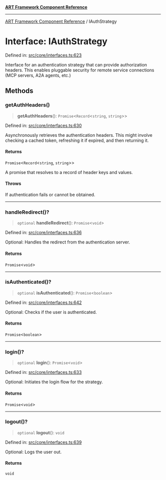 [**ART Framework Component Reference**](../README.md)

***

[ART Framework Component Reference](../README.md) / IAuthStrategy

# Interface: IAuthStrategy

Defined in: [src/core/interfaces.ts:623](https://github.com/hashangit/ART/blob/fe46dfaaacd3f198d9540925c3184fcab0f9c813/src/core/interfaces.ts#L623)

Interface for an authentication strategy that can provide authorization headers.
This enables pluggable security for remote service connections (MCP servers, A2A agents, etc.)

## Methods

### getAuthHeaders()

> **getAuthHeaders**(): `Promise`\<`Record`\<`string`, `string`\>\>

Defined in: [src/core/interfaces.ts:630](https://github.com/hashangit/ART/blob/fe46dfaaacd3f198d9540925c3184fcab0f9c813/src/core/interfaces.ts#L630)

Asynchronously retrieves the authentication headers.
This might involve checking a cached token, refreshing it if expired, and then returning it.

#### Returns

`Promise`\<`Record`\<`string`, `string`\>\>

A promise that resolves to a record of header keys and values.

#### Throws

If authentication fails or cannot be obtained.

***

### handleRedirect()?

> `optional` **handleRedirect**(): `Promise`\<`void`\>

Defined in: [src/core/interfaces.ts:636](https://github.com/hashangit/ART/blob/fe46dfaaacd3f198d9540925c3184fcab0f9c813/src/core/interfaces.ts#L636)

Optional: Handles the redirect from the authentication server.

#### Returns

`Promise`\<`void`\>

***

### isAuthenticated()?

> `optional` **isAuthenticated**(): `Promise`\<`boolean`\>

Defined in: [src/core/interfaces.ts:642](https://github.com/hashangit/ART/blob/fe46dfaaacd3f198d9540925c3184fcab0f9c813/src/core/interfaces.ts#L642)

Optional: Checks if the user is authenticated.

#### Returns

`Promise`\<`boolean`\>

***

### login()?

> `optional` **login**(): `Promise`\<`void`\>

Defined in: [src/core/interfaces.ts:633](https://github.com/hashangit/ART/blob/fe46dfaaacd3f198d9540925c3184fcab0f9c813/src/core/interfaces.ts#L633)

Optional: Initiates the login flow for the strategy.

#### Returns

`Promise`\<`void`\>

***

### logout()?

> `optional` **logout**(): `void`

Defined in: [src/core/interfaces.ts:639](https://github.com/hashangit/ART/blob/fe46dfaaacd3f198d9540925c3184fcab0f9c813/src/core/interfaces.ts#L639)

Optional: Logs the user out.

#### Returns

`void`
